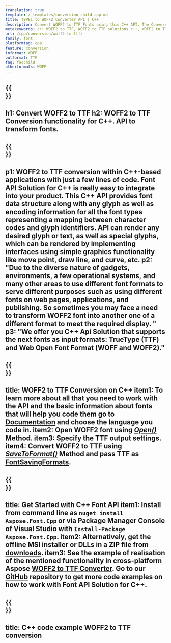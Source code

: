 ```yaml
---
translation: true
template: /_templates/conversion-child-cpp.md
title: TYPE1 to WOFF2 Converter API | C++ 
description: Convert WOFF2 to TTF Fonts using this C++ API. The Conversion functionality works on Windows and Linux, and in any development environment that supports C++.
metakeywords: c++ WOFF2 to TTF, WOFF2 to TTF solutions c++, WOFF2 to TTF font conerter cpp
url: /cpp/conversion/woff2-to-ttf/
family: font
platformtag: cpp
feature: conversion
informat: WOFF
outformat: TTF
faq: faqchild
otherformats: WOFF
---
```


{{<section banner>}}
---
h1: Convert WOFF2 to TTF
h2: WOFF2 to TTF Conversion functionality for C++. API to transform fonts.
---

{{<section overview>}}
---
p1: WOFF2 to TTF conversion within С++-based applications with just a few lines of code. Font API Solution for С++ is really easy to integrate into your product.  This C++ API provides font data structure along with any glyph as well as encoding information for all the font types representing a mapping between character codes and glyph identifiers. API can render any desired glyph or text, as well as special glyphs, which can be rendered by implementing interfaces using simple graphics functionality like move point, draw line, and curve, etc.
p2: "Due to the diverse nature of gadgets, environments, a few operational systems, and many other areas to use different font formats to serve different purposes such as using different fonts on web pages, applications, and publishing. So sometimes you may face a need to transform WOFF2 font into another one of a different format to meet the required display. "
p3: "We offer you С++ Api Solution that supports the next fonts as input formats: TrueType (TTF) and Web Open Font Format (WOFF and WOFF2)."
---

{{<section feature1>}}
---
title: WOFF2 to TTF Conversion on C++
item1: To learn more about all that you need to work with the API and the basic information about fonts that will help you code them go to  [Documentation](https://docs.aspose.com/font/) and choose the language you code in.
item2: Open WOFF2 font using [*Open()*](https://reference.aspose.com/font/cpp/class/aspose.font.font#ac2387bf04ccb5bac51cf37984d4ebf33) Method.
item3: Specify the TTF output settings.
item4: Convert WOFF2 to TTF using [*SaveToFormat()*](https://reference.aspose.com/font/cpp/class/aspose.font.font#a670ea97404fd72c2e51b0e8c543c8a45) Method and pass TTF as [FontSavingFormats](https://reference.aspose.com/font/cpp/namespace/aspose.font#a93d0dcc7c00f5c7027d60e14a5433c74).
---

{{<section feature2>}}
---
title: Get Started with C++ Font API
item1: Install from command line as ```nuget install Aspose.Font.Cpp``` or via Package Manager Console of Visual Studio with ```Install-Package Aspose.Font.Cpp```.
item2: Alternatively, get the offline MSI installer or DLLs in a ZIP file from [downloads](https://releases.aspose.com/font/cpp/).
item3: See the example of realisation of the mentioned functionality in cross-platform Aspose [WOFF2 to TTF Converter](https://products.aspose.app/font/conversion/woff2-to-ttf). Go to our [GitHub](https://github.com/aspose-font/Aspose.Font-Documentation/tree/master/cpp-examples) repository to get more code examples on how to work with Font API Solution for C++.
---

{{<section codeexample>}}
---
title: C++ code example WOFF2 to TTF conversion
---